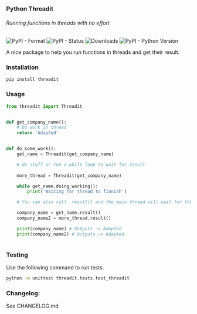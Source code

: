 ### Python Threadit
###### Running functions in threads with no effort

![PyPI - Format](https://img.shields.io/pypi/format/threadit)
![PyPI - Status](https://img.shields.io/pypi/status/threadit)
![Downloads](https://pepy.tech/badge/threadit)
![PyPI - Python Version](https://img.shields.io/pypi/pyversions/threadit)

A nice package to help you run functions in threads and get their result.<br />

### Installation
```
pip install threadit
```

### Usage

```python
from threadit import Threadit


def get_company_name():
    # Do work in thread
    return 'Adapted'


def do_some_work():
    get_name = Threadit(get_company_name)

    # do stuff or run a while loop to wait for result
    
    more_thread = Threadit(get_company_name)

    while get_name.doing_working():
        print('Waiting for thread to finnish')

    # You can also call .result() and the main thread will wait for the thread to return your result.

    company_name = get_name.result()
    company_name2 = more_thread.result()

    print(company_name) # Outputs -> Adapted
    print(company_name2) # Outputs -> Adapted
    
```


### Testing

Use the following command to run tests.

```bash
python -m unittest threadit.tests.test_threadit
```

### Changelog:

See CHANGELOG.md
